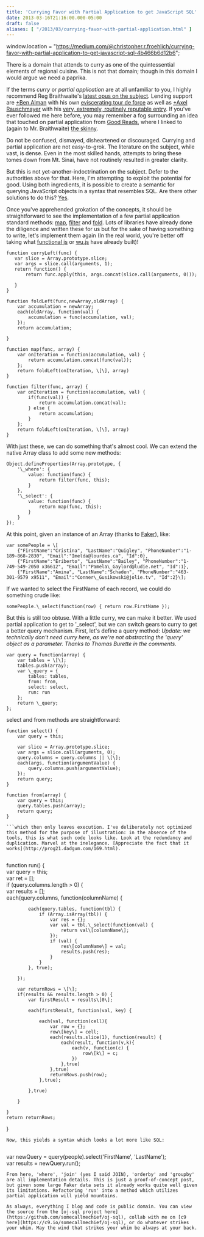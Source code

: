 ```yaml
---
title: 'Currying Favor with Partial Application to get JavaScript SQL'
date: 2013-03-16T21:16:00.000-05:00
draft: false
aliases: [ "/2013/03/currying-favor-with-partial-application.html" ]
---
```


window.location = "https://medium.com/@christopher.r.froehlich/currying-favor-with-partial-application-to-get-javascript-sql-4b466b6d12b6";

There is a domain that attends to curry as one of the quintessential elements of regional cuisine. This is not that domain; though in this domain I would argue we need a paprika.  
  
If the terms _curry_ or _partial application_ are at all unfamiliar to you, I highly recommend Reg Braithwaite's [latest opus on the subject](http://raganwald.com/2013/03/07/currying-and-partial-application.html). Lending support are [+Ben Alman](http://plus.google.com/112487099551149077731) with his own [eviscerating tour de force](http://benalman.com/news/2012/09/partial-application-in-javascript/) as well as [+Axel Rauschmayer](http://plus.google.com/110516491705475800224) with his [very, extremely, routinely reputable entry](http://www.2ality.com/2011/09/currying-vs-part-eval.html). If you've ever followed me here before, you may remember a fog surrounding an idea that touched on partial application from [Good Reads](http://hiking.luddites.me/2013/01/good-reads.html), where I linked to (again to Mr. Braithwaite) [the skinny](https://github.com/raganwald/homoiconic/blob/master/2013/01/practical-applications-of-partial-application.md).

  
Do not be confused, dismayed, disheartened or discouraged. Currying and partial application are not easy-to-grok. The literature on the subject, while vast, is dense. Even in the most skilled hands, attempts to bring these tomes down from Mt. Sinai, have not routinely resulted in greater clarity.  
  
But this is not yet-another-indoctrination on the subject. Defer to the authorities above for that. Here, I'm attempting  to exploit the potential for good. Using both ingredients, it is possible to create a semantic for querying JavaScript objects in a syntax that resembles SQL. Are there other solutions to do this? [Yes](https://plus.google.com/108988276571177665337/posts/ahm5G625Vix).  
  
Once you've apprehended grokation of the concepts, it should be straightforward to see the implementation of a few partial application standard methods: [map](http://en.wikipedia.org/wiki/Map_(higher-order_function)), [filter](http://en.wikipedia.org/wiki/Filter_(higher-order_function)) and [fold](http://en.wikipedia.org/wiki/Fold_(higher-order_function)). Lots of libraries have already done the diligence and written these for us but for the sake of having something to write, let's implement them again (In the real world, you're better off taking what [functional js](http://osteele.com/sources/javascript/functional/) or [wu.js](http://fitzgen.github.com/wu.js) have already built)!  
  
```
function curryLeft(func) {  
   var slice = Array.prototype.slice;  
   var args = slice.call(arguments, 1);  
   return function() {  
       return func.apply(this, args.concat(slice.call(arguments, 0)));  
  
   }  
}  
  
function foldLeft(func,newArray,oldArray) {  
    var accumulation = newArray;  
    each(oldArray, function(val) {  
        accumulation = func(accumulation, val);  
    });  
    return accumulation;  
      
}  
  
function map(func, array) {  
    var onIteration = function(accumulation, val) {  
        return accumulation.concat(func(val));  
    };  
    return foldLeft(onIteration, \[\], array)  
}  
  
function filter(func, array) {  
    var onIteration = function(accumulation, val) {  
        if(func(val)) {  
            return accumulation.concat(val);  
        } else {  
            return accumulation;  
        }  
    };  
    return foldLeft(onIteration, \[\], array)  
}
```  
With just these, we can do something that's almost cool. We can extend the native Array class to add some new methods:  
  
```
Object.defineProperties(Array.prototype, {  
    '\_where': {  
        value: function(func) {  
            return filter(func, this);  
        }  
    },  
    '\_select': {  
        value: function(func) {  
            return map(func, this);  
        }  
    }  
});
```  
At this point, given an instance of an Array (thanks to [Faker](https://github.com/marak/Faker.js/)), like:  
  
```
var somePeople = \[  
    {"FirstName":"Cristina", "LastName":"Quigley", "PhoneNumber":"1-189-868-2830", "Email":"Imelda@lourdes.ca", "Id":0},  
    {"FirstName":"Eriberto", "LastName":"Bailey", "PhoneNumber":"1-749-549-2050 x36612", "Email":"Pamela\_Gaylord@ludie.net", "Id":1},  
    {"FirstName":"Amina", "LastName":"Schaden", "PhoneNumber":"463-301-9579 x9511", "Email":"Conner\_Gusikowski@jolie.tv", "Id":2}\];
```  
If we wanted to select the FirstName of each record, we could do something crude like:  
  
```
somePeople.\_select(function(row) { return row.FirstName });
```  
But this is still too obtuse. With a little curry, we can make it better. We used partial application to get to '\_select', but we can switch gears to curry to get a better query mechanism. First, let's define a query method: _Update: we technically don't need curry here, as we're not abstracting the 'query' object as a parameter. Thanks to Thomas Burette in the comments_.  
  
```
var query = function(array) {  
    var tables = \[\];  
    tables.push(array);  
    var \_query = {  
        tables: tables,  
        from: from,  
        select: select,  
        run: run  
    };  
    return \_query;  
};
```  
select and from methods are straightforward:  
  
```
function select() {  
    var query = this;  
  
    var slice = Array.prototype.slice;  
    var args = slice.call(arguments, 0);  
    query.columns = query.columns || \[\];  
    each(args, function(argumentValue) {  
        query.columns.push(argumentValue);  
    });  
    return query;  
}  
  
function from(array) {  
    var query = this;  
    query.tables.push(array);  
    return query;  
}  

```which then only leaves execution. I've deliberately not optimized this method for the purpose of illustration: in the absence of the tools, this is what such code looks like. Look at the redundancy and duplication. Marvel at the inelegance. [Appreciate the fact that it works](http://prog21.dadgum.com/169.html).  
  
```
function run() {  
    var query = this;  
    var ret = \[\];  
    if (query.columns.length > 0) {  
        var results = \[\];  
        each(query.columns, function(columnName) {  
  
            each(query.tables, function(tbl) {  
                if (Array.isArray(tbl)) {  
                    var res = {};  
                    var val = tbl.\_select(function(val) {  
                        return val\[columnName\];  
                    });  
                    if (val) {  
                        res\[columnName\] = val;  
                        results.push(res);  
                    }  
                }  
            }, true);  
  
        });  
  
        var returnRows = \[\];  
        if(results && results.length > 0) {  
            var firstResult = results\[0\];  
              
            each(firstResult, function(val, key) {  
                  
                each(val, function(cell){  
                    var row = {};  
                    row\[key\] = cell;  
                    each(results.slice(1), function(result) {  
                        each(result, function(v,k){  
                            each(v, function(c) {  
                                row\[k\] = c;  
                            })  
                        },true)  
                    },true)  
                    returnRows.push(row);  
                },true);  
                  
            },true)  
              
        }  
          
    }  
    return returnRows;  
}
```  
Now, this yields a syntax which looks a lot more like SQL:  
  
```
var newQuery = query(people).select('FirstName', 'LastName');  
var results = newQuery.run();
```  
From here, 'where', 'join' (yes I said JOIN), 'orderby' and 'groupby' are all implementation details. This is just a proof-of-concept post, but given some large Faker data sets it already works quite well given its limitations. Refactoring 'run' into a method which utilizes partial application will yield mountains.  
  
As always, everything I blog and code is public domain. You can view the source from the [oj-sql project here](https://github.com/somecallmechief/oj-sql), collab with me on [c9 here](https://c9.io/somecallmechief/oj-sql), or do whatever strikes your whim. May the wind that strikes your whim be always at your back.